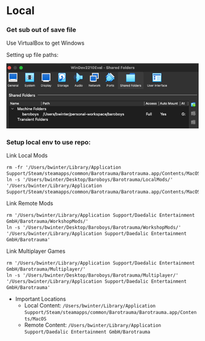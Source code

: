 # Local

### Get sub out of save file

Use VirtualBox to get Windows

Setting up file paths:

![VirtualBox Disk Setup](VirtualBox%20Disk%20Setup.png)

### Setup local env to use repo:

  Link Local Mods
  ```shell
  rm -fr '/Users/bwinter/Library/Application Support/Steam/steamapps/common/Barotrauma/Barotrauma.app/Contents/MacOS/LocalMods'
  ln -s '/Users/bwinter/Desktop/Baroboys/Barotrauma/LocalMods/' '/Users/bwinter/Library/Application Support/Steam/steamapps/common/Barotrauma/Barotrauma.app/Contents/MacOS'
  ```
  Link Remote Mods
  ```shell
  rm '/Users/bwinter/Library/Application Support/Daedalic Entertainment GmbH/Barotrauma/WorkshopMods/'
  ln -s '/Users/bwinter/Desktop/Baroboys/Barotrauma/WorkshopMods/' '/Users/bwinter/Library/Application Support/Daedalic Entertainment GmbH/Barotrauma'
  ```
  Link Multiplayer Games
  ```shell
  rm '/Users/bwinter/Library/Application Support/Daedalic Entertainment GmbH/Barotrauma/Multiplayer/'
  ln -s '/Users/bwinter/Desktop/Baroboys/Barotrauma/Multiplayer/' '/Users/bwinter/Library/Application Support/Daedalic Entertainment GmbH/Barotrauma'
  ```

- Important Locations
    - Local Content: `/Users/bwinter/Library/Application Support/Steam/steamapps/common/Barotrauma/Barotrauma.app/Contents/MacOS`
    - Remote Content: `/Users/bwinter/Library/Application Support/Daedalic Entertainment GmbH/Barotrauma`
